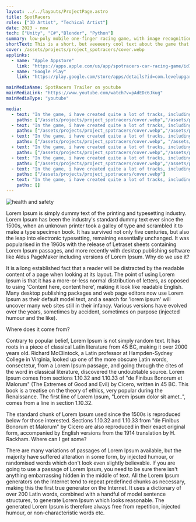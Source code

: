 ```yaml
---
layout: ../../layouts/ProjectPage.astro
title: SpotRacers
roles: ["3D Artist", "Techical Artist"]
date: 2023 - now
tech: ["Unity", "C#","Blender", "Python"]
summary: low-poly mobile one-finger racing game, with image recognition of cars.
shortText: This is a short, but veeeeery cool text about the game that i have made. Or been part of making
cover: /assets/projects/project_spotracers/cover.webp
applinks: 
  - name: "Apple Appstore"
    link: "https://apps.apple.com/us/app/spotracers-car-racing-game/id1517765834"
  - name: "Google Play"
    link: "https://play.google.com/store/apps/details?id=com.levelupgarage.spotracers"

mainMediaName: SpotRacers Trailer on youtube
mainMediaLink: "https://www.youtube.com/watch?v=pAdEDc6Jkug"
mainMediaType: "youtube"

media:
  - text: "In the game, i have created quite a lot of tracks, including the systems on the tracks, and the all the assets in a track."
    paths: ["/assets/projects/project_spotracers/cover.webp","/assets/projects/project_spotracers/cover.webp", "/assets/projects/project_spotracers/cover.webp", "/assets/projects/project_spotracers/cover.webp", "/assets/projects/project_spotracers/cover.webp","/assets/projects/project_spotracers/cover.webp", "/assets/projects/project_spotracers/cover.webp"]
  - text: "In the game, i have created quite a lot of tracks, including the systems on the tracks, and the all the assets in a track."
    paths: ["/assets/projects/project_spotracers/cover.webp","/assets/projects/project_spotracers/cover.webp", "/assets/projects/project_spotracers/cover.webp", "/assets/projects/project_spotracers/cover.webp", "/assets/projects/project_spotracers/cover.webp","/assets/projects/project_spotracers/cover.webp"]
  - text: "In the game, i have created quite a lot of tracks, including the systems on the tracks, and the all the assets in a track."
    paths: ["/assets/projects/project_spotracers/cover.webp", "/assets/projects/project_spotracers/cover.webp", "/assets/projects/project_spotracers/cover.webp","/assets/projects/project_spotracers/cover.webp"]
  - text: "In the game, i have created quite a lot of tracks, including the systems on the tracks, and the all the assets in a track."
    paths: ["/assets/projects/project_spotracers/cover.webp","/assets/projects/project_spotracers/cover.webp", "/assets/projects/project_spotracers/cover.webp"]
  - text: "In the game, i have created quite a lot of tracks, including the systems on the tracks, and the all the assets in a track."
    paths: ["/assets/projects/project_spotracers/cover.webp","/assets/projects/project_spotracers/cover.webp"]
  - text: "In the game, i have created quite a lot of tracks, including the systems on the tracks, and the all the assets in a track."
    paths: ["/assets/projects/project_spotracers/cover.webp"]
  - text: "In the game, i have created quite a lot of tracks, including the systems on the tracks, and the all the assets in a track."
    paths: []
---
```


![health and safety](/assets/projects/project_amc/cover.png)

Lorem Ipsum is simply dummy text of the printing and typesetting industry. Lorem Ipsum has been the industry's standard dummy text ever since the 1500s, when an unknown printer took a galley of type and scrambled it to make a type specimen book. It has survived not only five centuries, but also the leap into electronic typesetting, remaining essentially unchanged. It was popularised in the 1960s with the release of Letraset sheets containing Lorem Ipsum passages, and more recently with desktop publishing software like Aldus PageMaker including versions of Lorem Ipsum.
Why do we use it?

It is a long established fact that a reader will be distracted by the readable content of a page when looking at its layout. The point of using Lorem Ipsum is that it has a more-or-less normal distribution of letters, as opposed to using 'Content here, content here', making it look like readable English. Many desktop publishing packages and web page editors now use Lorem Ipsum as their default model text, and a search for 'lorem ipsum' will uncover many web sites still in their infancy. Various versions have evolved over the years, sometimes by accident, sometimes on purpose (injected humour and the like).

Where does it come from?

Contrary to popular belief, Lorem Ipsum is not simply random text. It has roots in a piece of classical Latin literature from 45 BC, making it over 2000 years old. Richard McClintock, a Latin professor at Hampden-Sydney College in Virginia, looked up one of the more obscure Latin words, consectetur, from a Lorem Ipsum passage, and going through the cites of the word in classical literature, discovered the undoubtable source. Lorem Ipsum comes from sections 1.10.32 and 1.10.33 of "de Finibus Bonorum et Malorum" (The Extremes of Good and Evil) by Cicero, written in 45 BC. This book is a treatise on the theory of ethics, very popular during the Renaissance. The first line of Lorem Ipsum, "Lorem ipsum dolor sit amet..", comes from a line in section 1.10.32.

The standard chunk of Lorem Ipsum used since the 1500s is reproduced below for those interested. Sections 1.10.32 and 1.10.33 from "de Finibus Bonorum et Malorum" by Cicero are also reproduced in their exact original form, accompanied by English versions from the 1914 translation by H. Rackham.
Where can I get some?

There are many variations of passages of Lorem Ipsum available, but the majority have suffered alteration in some form, by injected humour, or randomised words which don't look even slightly believable. If you are going to use a passage of Lorem Ipsum, you need to be sure there isn't anything embarrassing hidden in the middle of text. All the Lorem Ipsum generators on the Internet tend to repeat predefined chunks as necessary, making this the first true generator on the Internet. It uses a dictionary of over 200 Latin words, combined with a handful of model sentence structures, to generate Lorem Ipsum which looks reasonable. The generated Lorem Ipsum is therefore always free from repetition, injected humour, or non-characteristic words etc.